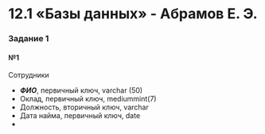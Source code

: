 # 12.1 «Базы данных» - Абрамов Е. Э.

### Задание 1

#### №1
Сотрудники
- ***ФИО***, первичный ключ, varchar (50)
- Оклад, первичный ключ, mediummint(7)
- Должность, вторичный ключ, varchar
- Дата найма, первичный ключ, date
- 